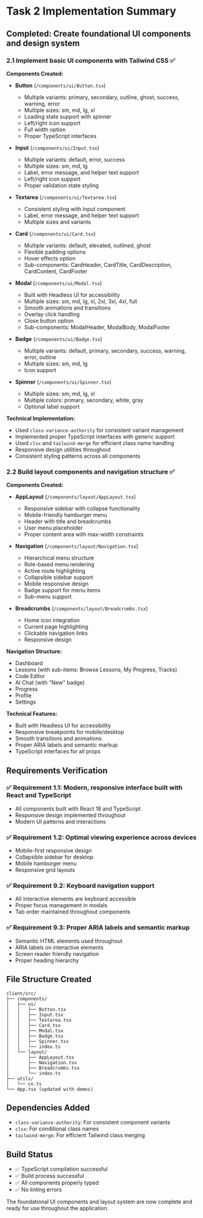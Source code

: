 # Task 2 Implementation Summary

## Completed: Create foundational UI components and design system

### 2.1 Implement basic UI components with Tailwind CSS ✅

**Components Created:**
- **Button** (`/components/ui/Button.tsx`)
  - Multiple variants: primary, secondary, outline, ghost, success, warning, error
  - Multiple sizes: sm, md, lg, xl
  - Loading state support with spinner
  - Left/right icon support
  - Full width option
  - Proper TypeScript interfaces

- **Input** (`/components/ui/Input.tsx`)
  - Multiple variants: default, error, success
  - Multiple sizes: sm, md, lg
  - Label, error message, and helper text support
  - Left/right icon support
  - Proper validation state styling

- **Textarea** (`/components/ui/Textarea.tsx`)
  - Consistent styling with Input component
  - Label, error message, and helper text support
  - Multiple sizes and variants

- **Card** (`/components/ui/Card.tsx`)
  - Multiple variants: default, elevated, outlined, ghost
  - Flexible padding options
  - Hover effects option
  - Sub-components: CardHeader, CardTitle, CardDescription, CardContent, CardFooter

- **Modal** (`/components/ui/Modal.tsx`)
  - Built with Headless UI for accessibility
  - Multiple sizes: sm, md, lg, xl, 2xl, 3xl, 4xl, full
  - Smooth animations and transitions
  - Overlay click handling
  - Close button option
  - Sub-components: ModalHeader, ModalBody, ModalFooter

- **Badge** (`/components/ui/Badge.tsx`)
  - Multiple variants: default, primary, secondary, success, warning, error, outline
  - Multiple sizes: sm, md, lg
  - Icon support

- **Spinner** (`/components/ui/Spinner.tsx`)
  - Multiple sizes: sm, md, lg, xl
  - Multiple colors: primary, secondary, white, gray
  - Optional label support

**Technical Implementation:**
- Used `class-variance-authority` for consistent variant management
- Implemented proper TypeScript interfaces with generic support
- Used `clsx` and `tailwind-merge` for efficient class name handling
- Responsive design utilities throughout
- Consistent styling patterns across all components

### 2.2 Build layout components and navigation structure ✅

**Components Created:**
- **AppLayout** (`/components/layout/AppLayout.tsx`)
  - Responsive sidebar with collapse functionality
  - Mobile-friendly hamburger menu
  - Header with title and breadcrumbs
  - User menu placeholder
  - Proper content area with max-width constraints

- **Navigation** (`/components/layout/Navigation.tsx`)
  - Hierarchical menu structure
  - Role-based menu rendering
  - Active route highlighting
  - Collapsible sidebar support
  - Mobile responsive design
  - Badge support for menu items
  - Sub-menu support

- **Breadcrumbs** (`/components/layout/Breadcrumbs.tsx`)
  - Home icon integration
  - Current page highlighting
  - Clickable navigation links
  - Responsive design

**Navigation Structure:**
- Dashboard
- Lessons (with sub-items: Browse Lessons, My Progress, Tracks)
- Code Editor
- AI Chat (with "New" badge)
- Progress
- Profile
- Settings

**Technical Features:**
- Built with Headless UI for accessibility
- Responsive breakpoints for mobile/desktop
- Smooth transitions and animations
- Proper ARIA labels and semantic markup
- TypeScript interfaces for all props

## Requirements Verification

### ✅ Requirement 1.1: Modern, responsive interface built with React and TypeScript
- All components built with React 18 and TypeScript
- Responsive design implemented throughout
- Modern UI patterns and interactions

### ✅ Requirement 1.2: Optimal viewing experience across devices
- Mobile-first responsive design
- Collapsible sidebar for desktop
- Mobile hamburger menu
- Responsive grid layouts

### ✅ Requirement 9.2: Keyboard navigation support
- All interactive elements are keyboard accessible
- Proper focus management in modals
- Tab order maintained throughout components

### ✅ Requirement 9.3: Proper ARIA labels and semantic markup
- Semantic HTML elements used throughout
- ARIA labels on interactive elements
- Screen reader friendly navigation
- Proper heading hierarchy

## File Structure Created

```
client/src/
├── components/
│   ├── ui/
│   │   ├── Button.tsx
│   │   ├── Input.tsx
│   │   ├── Textarea.tsx
│   │   ├── Card.tsx
│   │   ├── Modal.tsx
│   │   ├── Badge.tsx
│   │   ├── Spinner.tsx
│   │   └── index.ts
│   └── layout/
│       ├── AppLayout.tsx
│       ├── Navigation.tsx
│       ├── Breadcrumbs.tsx
│       └── index.ts
├── utils/
│   └── cn.ts
└── App.tsx (updated with demos)
```

## Dependencies Added
- `class-variance-authority`: For consistent component variants
- `clsx`: For conditional class names
- `tailwind-merge`: For efficient Tailwind class merging

## Build Status
- ✅ TypeScript compilation successful
- ✅ Build process successful
- ✅ All components properly typed
- ✅ No linting errors

The foundational UI components and layout system are now complete and ready for use throughout the application.